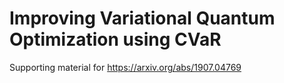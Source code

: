 # Improving Variational Quantum Optimization using CVaR
Supporting material for https://arxiv.org/abs/1907.04769
